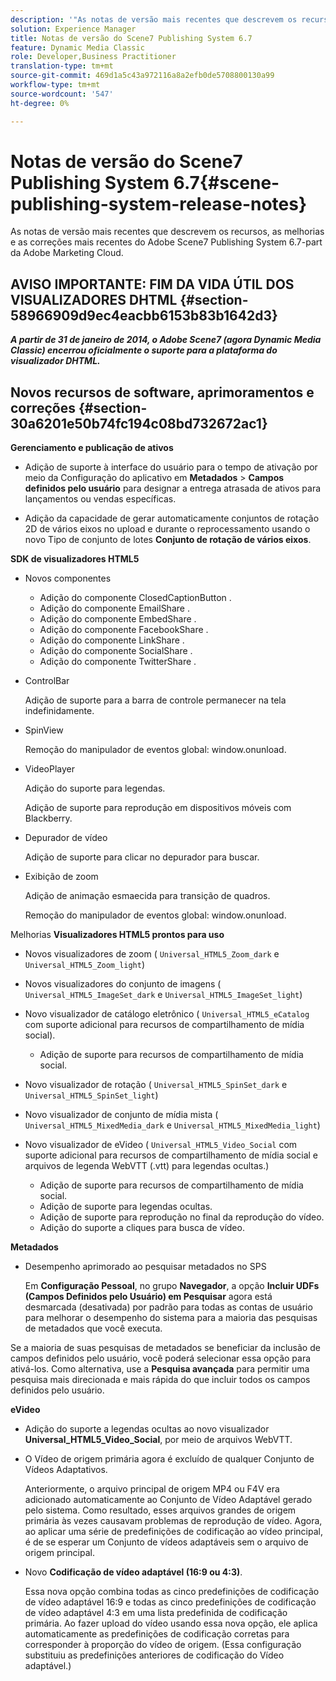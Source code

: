 ```yaml
---
description: '"As notas de versão mais recentes que descrevem os recursos, aprimoramentos e correções mais recentes do Adobe Scene7 Publishing System 6.7, parte da solução Adobe Experience Manager na Adobe Marketing Cloud."'
solution: Experience Manager
title: Notas de versão do Scene7 Publishing System 6.7
feature: Dynamic Media Classic
role: Developer,Business Practitioner
translation-type: tm+mt
source-git-commit: 469d1a5c43a972116a8a2efb0de5708800130a99
workflow-type: tm+mt
source-wordcount: '547'
ht-degree: 0%

---
```



# Notas de versão do Scene7 Publishing System 6.7{#scene-publishing-system-release-notes}

As notas de versão mais recentes que descrevem os recursos, as melhorias e as correções mais recentes do Adobe Scene7 Publishing System 6.7-part da Adobe Marketing Cloud.

## AVISO IMPORTANTE: FIM DA VIDA ÚTIL DOS VISUALIZADORES DHTML {#section-58966909d9ec4eacbb6153b83b1642d3}

***A partir de 31 de janeiro de 2014, o Adobe Scene7 (agora Dynamic Media Classic) encerrou oficialmente o suporte para a plataforma do visualizador DHTML.***

## Novos recursos de software, aprimoramentos e correções {#section-30a6201e50b74fc194c08bd732672ac1}

**Gerenciamento e publicação de ativos**

* Adição de suporte à interface do usuário para o tempo de ativação por meio da Configuração do aplicativo em **Metadados** > **Campos definidos pelo usuário** para designar a entrega atrasada de ativos para lançamentos ou vendas específicas.

<!--   [More information](http://help.adobe.com/en_US/scene7/using/WS08F62297-36A5-4c35-9D4E-5BE38C41D39C.html). -->

* Adição da capacidade de gerar automaticamente conjuntos de rotação 2D de vários eixos no upload e durante o reprocessamento usando o novo Tipo de conjunto de lotes **Conjunto de rotação de vários eixos**.

<!--   [More information](http://help.adobe.com/en_US/scene7/using/WSf6ef983f54a76485-20cc30b112624e7b244-7fff.html). -->

**SDK de visualizadores HTML5**

<!-- The *Adobe Scene7 HTML5 Viewers SDK* is available as part of the SDK download from Adobe Developer Connection.

[More information](http://help.adobe.com/en_US/scene7/using/WSd4272150f67705c11b002eec12fcba4dee6-8000.html). -->

* Novos componentes

   * Adição do componente ClosedCaptionButton .
   * Adição do componente EmailShare .
   * Adição do componente EmbedShare .
   * Adição do componente FacebookShare .
   * Adição do componente LinkShare .
   * Adição do componente SocialShare .
   * Adição do componente TwitterShare .

* ControlBar

   Adição de suporte para a barra de controle permanecer na tela indefinidamente.

* SpinView

   Remoção do manipulador de eventos global: window.onunload.

* VideoPlayer

   Adição do suporte para legendas.

   Adição de suporte para reprodução em dispositivos móveis com Blackberry.

* Depurador de vídeo

   Adição de suporte para clicar no depurador para buscar.

* Exibição de zoom

   Adição de animação esmaecida para transição de quadros.

   Remoção do manipulador de eventos global: window.onunload.

Melhorias
**Visualizadores HTML5 prontos para uso**

* Novos visualizadores de zoom ( `Universal_HTML5_Zoom_dark` e `Universal_HTML5_Zoom_light`)
* Novos visualizadores do conjunto de imagens ( `Universal_HTML5_ImageSet_dark` e `Universal_HTML5_ImageSet_light`)
* Novo visualizador de catálogo eletrônico ( `Universal_HTML5_eCatalog` com suporte adicional para recursos de compartilhamento de mídia social).

   * Adição de suporte para recursos de compartilhamento de mídia social.

* Novo visualizador de rotação ( `Universal_HTML5_SpinSet_dark` e `Universal_HTML5_SpinSet_light`)

* Novo visualizador de conjunto de mídia mista ( `Universal_HTML5_MixedMedia_dark` e `Universal_HTML5_MixedMedia_light`)
* Novo visualizador de eVideo ( `Universal_HTML5_Video_Social` com suporte adicional para recursos de compartilhamento de mídia social e arquivos de legenda WebVTT (.vtt) para legendas ocultas.)

   * Adição de suporte para recursos de compartilhamento de mídia social.
   * Adição de suporte para legendas ocultas.
   * Adição de suporte para reprodução no final da reprodução do vídeo.
   * Adição do suporte a cliques para busca de vídeo.

<!-- [Viewer preset compatibility matrix](http://help.adobe.com/en_US/scene7/using/WS6E593DEA-7D81-4cd6-84B0-85E8BB274176.html).

[Adding captions to eVideo](http://help.adobe.com/en_US/scene7/using/WS98ca2e6790647c06-6f6f53e137b959f094-8000.html). -->
**Metadados**

* Desempenho aprimorado ao pesquisar metadados no SPS

   Em **Configuração Pessoal**, no grupo **Navegador**, a opção **Incluir UDFs (Campos Definidos pelo Usuário) em Pesquisar** agora está desmarcada (desativada) por padrão para todas as contas de usuário para melhorar o desempenho do sistema para a maioria das pesquisas de metadados que você executa.

<!--   [Personal Setup](http://help.adobe.com/en_US/scene7/using/WSCAAE9C8A-F172-43a8-B134-6163E7C80218.html). -->

Se a maioria de suas pesquisas de metadados se beneficiar da inclusão de campos definidos pelo usuário, você poderá selecionar essa opção para ativá-los. Como alternativa, use a **Pesquisa avançada** para permitir uma pesquisa mais direcionada e mais rápida do que incluir todos os campos definidos pelo usuário.

<!--   [Advanced search](http://help.adobe.com/en_US/scene7/using/WS259993e42159a215-1c6a66df1265272619e-7ff5.html). -->

**eVideo**

* Adição do suporte a legendas ocultas ao novo visualizador **Universal_HTML5_Video_Social**, por meio de arquivos WebVTT.

<!--   [Adding captions to eVideo](http://help.stage.adobe.com/en_US/scene7/using/WS98ca2e6790647c06-6f6f53e137b959f094-8000.html). -->

* O Vídeo de origem primária agora é excluído de qualquer Conjunto de Vídeos Adaptativos.

   Anteriormente, o arquivo principal de origem MP4 ou F4V era adicionado automaticamente ao Conjunto de Vídeo Adaptável gerado pelo sistema. Como resultado, esses arquivos grandes de origem primária às vezes causavam problemas de reprodução de vídeo. Agora, ao aplicar uma série de predefinições de codificação ao vídeo principal, é de se esperar um Conjunto de vídeos adaptáveis sem o arquivo de origem principal.

* Novo **Codificação de vídeo adaptável (16:9 ou 4:3)**.

   Essa nova opção combina todas as cinco predefinições de codificação de vídeo adaptável 16:9 e todas as cinco predefinições de codificação de vídeo adaptável 4:3 em uma lista predefinida de codificação primária. Ao fazer upload do vídeo usando essa nova opção, ele aplica automaticamente as predefinições de codificação corretas para corresponder à proporção do vídeo de origem. (Essa configuração substituiu as predefinições anteriores de codificação do Vídeo adaptável.)

<!--   [More information](http://help.stage.adobe.com/en_US/scene7/using/WSE86ACF2B-BD50-4c48-A1D7-9CD4405B62D0.html). -->

